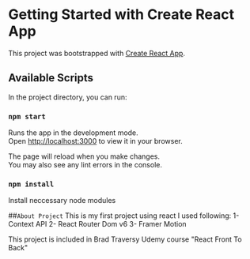 # Getting Started with Create React App

This project was bootstrapped with [Create React App](https://github.com/facebook/create-react-app).

## Available Scripts

In the project directory, you can run:

### `npm start`

Runs the app in the development mode.\
Open [http://localhost:3000](http://localhost:3000) to view it in your browser.

The page will reload when you make changes.\
You may also see any lint errors in the console.

### `npm install`
Install neccessary node modules


 ##`About Project`
 This is my first project using react
 I used following:
    1- Context API
    2- React Router Dom v6
    3- Framer Motion


This project is included in Brad Traversy Udemy course "React Front To Back"
